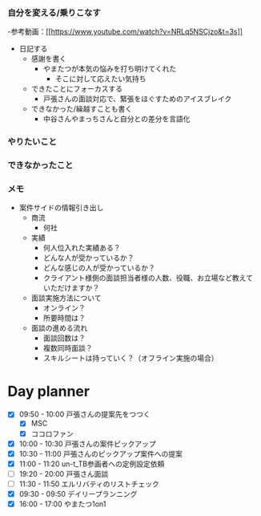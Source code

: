 ### 自分を変える/乗りこなす
-参考動画：[[https://www.youtube.com/watch?v=NRLq5NSCjzo&t=3s]]
- 日記する
	- 感謝を書く
		- やまたつが本気の悩みを打ち明けてくれた
			- そこに対して応えたい気持ち
	- できたことにフォーカスする
		- 戸張さんの面談対応で、緊張をほぐすためのアイスブレイク
	- できなかった/繰越すことも書く
		- 中谷さんやまっちさんと自分との差分を言語化

### やりたいこと

### できなかったこと

### メモ
- 案件サイドの情報引き出し
	- 商流
		- 何社
	- 実績
		- 何人位入れた実績ある？
		- どんな人が受かっているか？
		- どんな感じの人が受かっているか？
		- クライアント様側の面談担当者様の人数、役職、お立場など教えていただけますか？
	- 面談実施方法について
		- オンライン？
		- 所要時間は？
	- 面談の進める流れ
		- 面談回数は？
		- 複数同時面談？
		- スキルシートは持っていく？（オフライン実施の場合）
# Day planner

- [x] 09:50 - 10:00 戸張さんの提案先をつつく
	- [x] MSC
	- [x] ココロファン
- [x] 10:00 - 10:30 戸張さんの案件ピックアップ
- [x] 10:30 - 11:00 戸張さんのピックアップ案件への提案
- [x] 11:00 - 11:20 un-t\_TB参画者への定例設定依頼
- [ ] 19:20 - 20:00 戸張さん面談
- [ ] 11:30 - 11:50 エルリバティのリストチェック
- [x] 09:30 - 09:50 デイリープランニング
- [x] 16:00 - 17:00 やまたつ1on1
